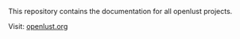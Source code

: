 This repository contains the documentation for all openlust projects.

Visit: [openlust.org](https://github.com/openlust/docs)
